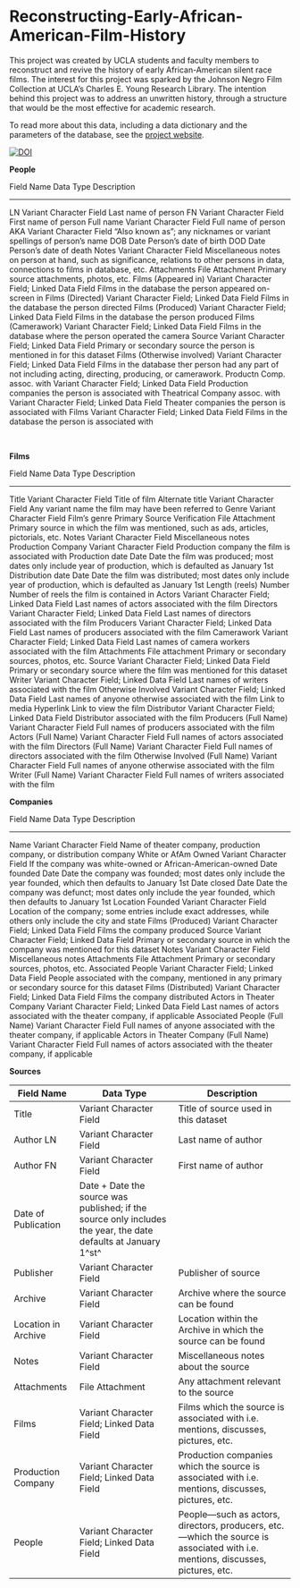 # Reconstructing-Early-African-American-Film-History
This project was created by UCLA students and faculty members  to reconstruct and revive the history of early African-American silent race films.  The interest for this project was sparked by the Johnson Negro Film Collection at UCLA’s Charles E. Young Research Library. The intention behind this project was to address an unwritten history, through a structure that would be the most effective for academic research.

To read more about this data, including a data dictionary and the parameters of the database, see the [project website](http://dhbasecamp.humanities.ucla.edu/afamfilm/).

[![DOI](https://zenodo.org/badge/22873/miriamposner/af-am-film-data.svg)](https://zenodo.org/badge/latestdoi/22873/miriamposner/af-am-film-data)

**People**

  Field Name                       Data Type                                    Description
  -------------------------------- -------------------------------------------- -----------------------------------------------------------------------------------------------------------------------------------------
  LN                               Variant Character Field                      Last name of person
  FN                               Variant Character Field                      First name of person
  Full name                        Variant Character Field                      Full name of person
  AKA                              Variant Character Field                      “Also known as”; any nicknames or variant spellings of person’s name
  DOB                              Date                                         Person’s date of birth
  DOD                              Date                                         Person’s date of death
  Notes                            Variant Character Field                      Miscellaneous notes on person at hand, such as significance, relations to other persons in data, connections to films in database, etc.
  Attachments                      File Attachment                              Primary source attachments, photos, etc.
  Films (Appeared in)              Variant Character Field; Linked Data Field   Films in the database the person appeared on-screen in
  Films (Directed)                 Variant Character Field; Linked Data Field   Films in the database the person directed
  Films (Produced)                 Variant Character Field; Linked Data Field   Films in the database the person produced
  Films (Camerawork)               Variant Character Field; Linked Data Field   Films in the database where the person operated the camera
  Source                           Variant Character Field; Linked Data Field   Primary or secondary source the person is mentioned in for this dataset
  Films (Otherwise involved)       Variant Character Field; Linked Data Field   Films in the database ther person had any part of not including acting, directing, producing, or camerawork.
  Productn Comp. assoc. with       Variant Character Field; Linked Data Field   Production companies the person is associated with
  Theatrical Company assoc. with   Variant Character Field; Linked Data Field   Theater companies the person is associated with
  Films                            Variant Character Field; Linked Data Field   Films in the database the person is associated with

 

**Films**

  Field Name                       Data Type                                    Description
  -------------------------------- -------------------------------------------- --------------------------------------------------------------------------------------------------------------
  Title                            Variant Character Field                      Title of film
  Alternate title                  Variant Character Field                      Any variant name the film may have been referred to
  Genre                            Variant Character Field                      Film’s genre
  Primary Source Verification      File Attachment                              Primary source in which the film was mentioned, such as ads, articles, pictorials, etc.
  Notes                            Variant Character Field                      Miscellaneous notes
  Production Company               Variant Character Field                      Production company the film is associated with
  Production date                  Date                                         Date the film was produced; most dates only include year of production, which is defaulted as January 1st
  Distribution date                Date                                         Date the film was distributed; most dates only include year of production, which is defaulted as January 1st
  Length (reels)                   Number                                       Number of reels the film is contained in
  Actors                           Variant Character Field; Linked Data Field   Last names of actors associated with the film
  Directors                        Variant Character Field; Linked Data Field   Last names of directors associated with the film
  Producers                        Variant Character Field; Linked Data Field   Last names of producers associated with the film
  Camerawork                       Variant Character Field; Linked Data Field   Last names of camera workers associated with the film
  Attachments                      File attachment                              Primary or secondary sources, photos, etc.
  Source                           Variant Character Field; Linked Data Field   Primary or secondary source where the film was mentioned for this dataset
  Writer                           Variant Character Field; Linked Data Field   Last names of writers associated with the film
  Otherwise Involved               Variant Character Field; Linked Data Field   Last names of anyone otherwise associated with the film
  Link to media                    Hyperlink                                    Link to view the film
  Distributor                      Variant Character Field; Linked Data Field   Distributor associated with the film
  Producers (Full Name)            Variant Character Field                      Full names of producers associated with the film
  Actors (Full Name)               Variant Character Field                      Full names of actors associated with the film
  Directors (Full Name)            Variant Character Field                      Full names of directors associated with the film
  Otherwise Involved (Full Name)   Variant Character Field                      Full names of anyone otherwise associated with the film
  Writer (Full Name)               Variant Character Field                      Full names of writers associated with the film

**Companies**

  Field Name                              Data Type                                    Description
  --------------------------------------- -------------------------------------------- -------------------------------------------------------------------------------------------------------------
  Name                                    Variant Character Field                      Name of theater company, production company, or distribution company
  White or AfAm Owned                     Variant Character Field                      If the company was white-owned or African-American-owned
  Date founded                            Date                                         Date the company was founded; most dates only include the year founded, which then defaults to January 1st
  Date closed                             Date                                         Date the company was defunct; most dates only include the year founded, which then defaults to January 1st
  Location Founded                        Variant Character Field                      Location of the company; some entries include exact addresses, while others only include the city and state
  Films (Produced)                        Variant Character Field; Linked Data Field   Films the company produced
  Source                                  Variant Character Field; Linked Data Field   Primary or secondary source in which the company was mentioned for this dataset
  Notes                                   Variant Character Field                      Miscellaneous notes
  Attachments                             File Attachment                              Primary or secondary sources, photos, etc.
  Associated People                       Variant Character Field; Linked Data Field   People associated with the company, mentioned in any primary or secondary source for this dataset
  Films (Distributed)                     Variant Character Field; Linked Data Field   Films the company distributed
  Actors in Theater Company               Variant Character Field; Linked Data Field   Last names of actors associated with the theater company, if applicable
  Associated People (Full Name)           Variant Character Field                      Full names of anyone associated with the theater company, if applicable
  Actors in Theater Company (Full Name)   Variant Character Field                      Full names of actors associated with the theater company, if applicable

**Sources**

  Field Name       |     Data Type                                |    Description
--- | --- | ---
  Title            |     Variant Character Field                 |     Title of source used in this dataset
  Author LN         |    Variant Character Field                  |    Last name of author
  Author FN         |    Variant Character Field                   |   First name of author
  Date of Publication |  Date                                     +    Date the source was published; if the source only includes the year, the date defaults at January 1^st^
  Publisher        |     Variant Character Field                  |    Publisher of source
  Archive           |    Variant Character Field                   |   Archive where the source can be found
  Location in Archive  | Variant Character Field                    |  Location within the Archive in which the source can be found
  Notes             |    Variant Character Field                   |   Miscellaneous notes about the source
  Attachments       |    File Attachment                           |   Any attachment relevant to the source
  Films              |   Variant Character Field; Linked Data Field  | Films which the source is associated with i.e. mentions, discusses, pictures, etc.
  Production Company  |  Variant Character Field; Linked Data Field  | Production companies which the source is associated with i.e. mentions, discusses, pictures, etc.
  People            |    Variant Character Field; Linked Data Field  | People—such as actors, directors, producers, etc.—which the source is associated with i.e. mentions, discusses, pictures, etc.
